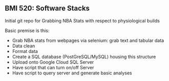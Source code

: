 ## BMI 520: Software Stacks

Initial git repo for Grabbing NBA Stats with respect to physiological builds

Basic premise is this:

- Grab NBA stats from webpages via selenium: grab text and tabular data
- Data clean
- Format data
- Create a SQL database (PostGreSQL/MySQL) housing this structure
- Upload onto Google Cloud SQL Server
- Have script that can turn on/off Server
- Have script to query server and generate basic analyses



